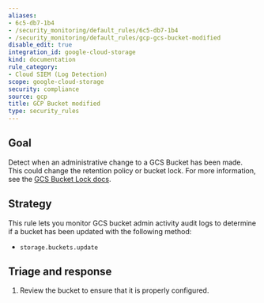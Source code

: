```yaml
---
aliases:
- 6c5-db7-1b4
- /security_monitoring/default_rules/6c5-db7-1b4
- /security_monitoring/default_rules/gcp-gcs-bucket-modified
disable_edit: true
integration_id: google-cloud-storage
kind: documentation
rule_category:
- Cloud SIEM (Log Detection)
scope: google-cloud-storage
security: compliance
source: gcp
title: GCP Bucket modified
type: security_rules
---
```


## Goal
Detect when an administrative change to a GCS Bucket has been made. This could change the retention policy or bucket lock. For more information, see the [GCS Bucket Lock docs][1].

## Strategy
This rule lets you monitor GCS bucket admin activity audit logs to determine if a bucket has been updated with the following method:

* `storage.buckets.update`

## Triage and response
1. Review the bucket to ensure that it is properly configured.

[1]: https://cloud.google.com/storage/docs/bucket-lock
